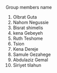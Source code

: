 Group members name
1) Olbrat Guta
2) Nahom Negussie
3) Bisrat shimelis
4) kena  Gebeyeh
5) Ruth Teshome
6) Tsion 
7) Kena Dereje
8) Samule Gezahege
9) Abdulaziz Gemal
10) Siriyet tilahun


